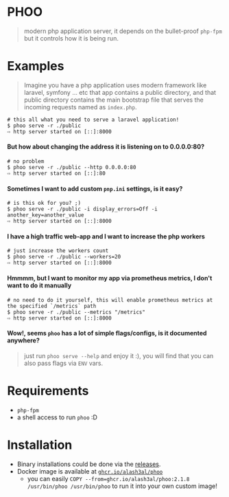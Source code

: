 PHOO
====
> modern php application server, it depends on the bullet-proof `php-fpm` but it controls how it is being run.

Examples
========
> Imagine you have a php application uses modern framework like laravel, symfony ... etc
> that app contains a public directory, and that public directory contains the main bootstrap file that 
> serves the incoming requests named as `index.php`.
```shell
# this all what you need to serve a laravel application!
$ phoo serve -r ./public
⇨ http server started on [::]:8000
```

#### But how about changing the address it is listening on to 0.0.0.0:80?
```shell
# no problem
$ phoo serve -r ./public --http 0.0.0.0:80
⇨ http server started on [::]:80
```

#### Sometimes I want to add custom `pnp.ini` settings, is it easy?
```shell
# is this ok for you? ;)
$ phoo serve -r ./public -i display_errors=Off -i another_key=another_value
⇨ http server started on [::]:8000
```
#### I have a high traffic web-app and I want to increase the php workers
```shell
# just increase the workers count
$ phoo serve -r ./public --workers=20
⇨ http server started on [::]:8000
```

#### Hmmmm, but I want to monitor my app via prometheus metrics, I don't want to do it manually
```shell
# no need to do it yourself, this will enable prometheus metrics at the specified `/metrics` path
$ phoo serve -r ./public --metrics "/metrics"
⇨ http server started on [::]:8000
```

#### Wow!, seems `phoo` has a lot of simple flags/configs, is it documented anywhere?
> just run `phoo serve --help` and enjoy it :), you will find that you can also pass flags via `ENV` vars.

Requirements
============
- `php-fpm`
- a shell access to run `phoo` :D

Installation
============
- Binary installations could be done via the [releases](https://github.com/alash3al/phoo/releases).
- Docker image is available at [`ghcr.io/alash3al/phoo`](https://github.com/alash3al/phoo/pkgs/container/phoo)
  - you can easily `COPY --from=ghcr.io/alash3al/phoo:2.1.8 /usr/bin/phoo /usr/bin/phoo` to run it into your own custom image!